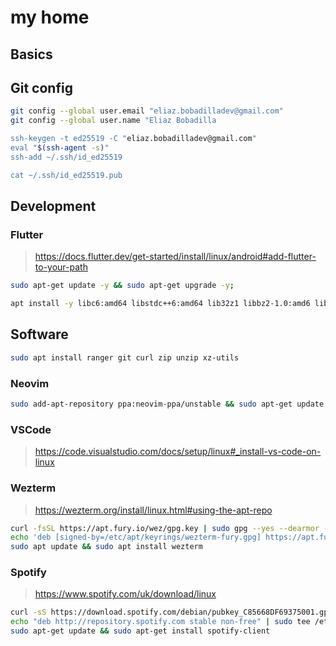 # my home

## Basics

## Git config

```sh
git config --global user.email "eliaz.bobadilladev@gmail.com"
git config --global user.name "Eliaz Bobadilla

ssh-keygen -t ed25519 -C "eliaz.bobadilladev@gmail.com"
eval "$(ssh-agent -s)"
ssh-add ~/.ssh/id_ed25519

cat ~/.ssh/id_ed25519.pub
```

## Development

### Flutter

> https://docs.flutter.dev/get-started/install/linux/android#add-flutter-to-your-path

```sh
sudo apt-get update -y && sudo apt-get upgrade -y;

apt install -y libc6:amd64 libstdc++6:amd64 lib32z1 libbz2-1.0:amd6 libgtk-3-dev ninja-build cmake clang  libglu1-mesa;
```

## Software

```sh
sudo apt install ranger git curl zip unzip xz-utils
```

### Neovim

```sh
sudo add-apt-repository ppa:neovim-ppa/unstable && sudo apt-get update && sudo apt-get install neovim
```

### VSCode

> https://code.visualstudio.com/docs/setup/linux#_install-vs-code-on-linux

### Wezterm

> https://wezterm.org/install/linux.html#using-the-apt-repo

```sh
curl -fsSL https://apt.fury.io/wez/gpg.key | sudo gpg --yes --dearmor -o /etc/apt/keyrings/wezterm-fury.gpg
echo 'deb [signed-by=/etc/apt/keyrings/wezterm-fury.gpg] https://apt.fury.io/wez/ * *' | sudo tee /etc/apt/sources.list.d/wezterm.list
sudo apt update && sudo apt install wezterm
```

### Spotify

> https://www.spotify.com/uk/download/linux

```sh
curl -sS https://download.spotify.com/debian/pubkey_C85668DF69375001.gpg | sudo gpg --dearmor --yes -o /etc/apt/trusted.gpg.d/spotify.gpg
echo "deb http://repository.spotify.com stable non-free" | sudo tee /etc/apt/sources.list.d/spotify.list
sudo apt-get update && sudo apt-get install spotify-client
```
